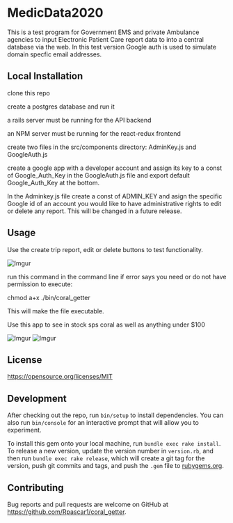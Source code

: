 # MedicData2020

This is a test program for Government EMS and private Ambulance agencies to input Electronic Patient Care report data to into a central database via the web. In this test version Google auth is used to simulate domain specfic email addresses.


## Local Installation

clone this repo

create a postgres database and run it

a rails server must be running for the API backend

an NPM server must be running for the react-redux frontend

create two files in the src/components directory: AdminKey.js and GoogleAuth.js

create a google app with a developer account and assign its key to a const of Google_Auth_Key in the GoogleAuth.js file and export default Google_Auth_Key at the bottom.  

In the Adminkey.js file create a const of ADMIN_KEY and asign the specific Google id of an account you would like to have administrative rights to edit or delete any report. This will be changed in a future release. 

## Usage

Use the create trip report, edit or delete buttons to test functionality. 

![Imgur](https://imgur.com/yG2LytJ.png)


run this command in the command line if error says you need or do not have permission to execute:

chmod a+x ./bin/coral_getter

This will make the file executable.

Use this app to see in stock sps coral as well as anything under $100

![Imgur](https://imgur.com/C8VahOQ.png)
![Imgur](https://i.imgur.com/OzOD5pM.png)


## License
https://opensource.org/licenses/MIT

## Development



After checking out the repo, run `bin/setup` to install dependencies. You can also run `bin/console` for an interactive prompt that will allow you to experiment.

To install this gem onto your local machine, run `bundle exec rake install`. To release a new version, update the version number in `version.rb`, and then run `bundle exec rake release`, which will create a git tag for the version, push git commits and tags, and push the `.gem` file to [rubygems.org](https://rubygems.org).

## Contributing

Bug reports and pull requests are welcome on GitHub at https://github.com/Rpascar1/coral_getter.
